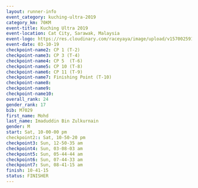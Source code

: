 ```yaml
---
layout: runner-info 
event_category: kuching-ultra-2019 
category_km: 70KM 
event-title: Kuching Ultra 2019
event-location: Cat City, Sarawak, Malaysia 
event-logo: https://res.cloudinary.com/raceyaya/image/upload/v1570025915/logo/kuching_ultra_jsvtue.jpg 
event-date: 03-10-19 
checkpoint-name2: CP 1 (T-2) 
checkpoint-name3: CP 3 (T-4) 
checkpoint-name4: CP 5  (T-6) 
checkpoint-name5: CP 10 (T-8) 
checkpoint-name6: CP 11 (T-9) 
checkpoint-name7: Finishing Point (T-10) 
checkpoint-name8: 
checkpoint-name9: 
checkpoint-name10: 
overall_rank: 24
gender_rank: 17
bib: M7029
first_name: Mohd
last_name: Imaduddin Bin Zulkurnain
gender: M
start: Sat, 10-00-00 pm
checkpoint2:: Sat, 10-50-20 pm
checkpoint3: Sun, 12-50-35 am
checkpoint4: Sun, 03-08-03 am
checkpoint5: Sun, 05-44-44 am
checkpoint6: Sun, 07-44-33 am
checkpoint7: Sun, 08-41-15 am
finish: 10-41-15
status: FINISHER
---
```

